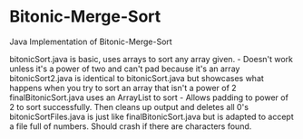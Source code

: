 # Bitonic-Merge-Sort
Java Implementation of Bitonic-Merge-Sort

bitonicSort.java is basic, uses arrays to sort any array given. - Doesn't work unless it's a power of two and can't pad because it's an array <br>
bitonicSort2.java is identical to bitonicSort.java but showcases what happens when you try to sort an array that isn't a power of 2 <br>
finalBitonicSort.java uses an ArrayList<Integer> to sort - Allows padding to power of 2 to sort successfully. Then cleans up output and deletes all 0's <br>
bitonicSortFiles.java is just like finalBitonicSort.java but is adapted to accept a file full of numbers. Should crash if there are characters found. <br>
